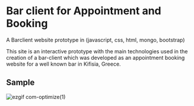 # Bar client for Appointment and Booking

A Barclient website prototype in (javascript, css, html, mongo, bootstrap)

This site is an interactive prototype with the main technologies used in the creation of a bar-client which was developed as an appointment booking website for a well known bar in Kifisia, Greece.

## Sample

![ezgif com-optimize(1)](https://user-images.githubusercontent.com/3985557/99880262-1dc32700-2c1b-11eb-9bd8-17b4b791b44e.gif)
